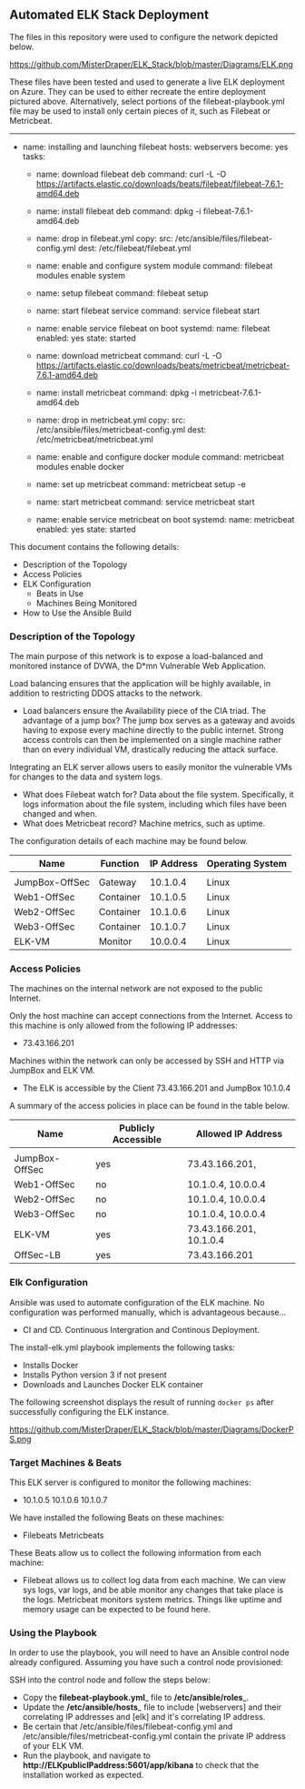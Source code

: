 ## Automated ELK Stack Deployment

The files in this repository were used to configure the network depicted below.

https://github.com/MisterDraper/ELK_Stack/blob/master/Diagrams/ELK.png

These files have been tested and used to generate a live ELK deployment on Azure. They can be used to either recreate the entire deployment pictured above. Alternatively, select portions of the filebeat-playbook.yml file may be used to install only certain pieces of it, such as Filebeat or Metricbeat.

---
- name: installing and launching filebeat
  hosts: webservers
  become: yes
  tasks:

  - name: download filebeat deb
    command: curl -L -O https://artifacts.elastic.co/downloads/beats/filebeat/filebeat-7.6.1-amd64.deb

  - name: install filebeat deb
    command: dpkg -i filebeat-7.6.1-amd64.deb

  - name: drop in filebeat.yml
    copy:
      src: /etc/ansible/files/filebeat-config.yml
      dest: /etc/filebeat/filebeat.yml

  - name: enable and configure system module
    command: filebeat modules enable system

  - name: setup filebeat
    command: filebeat setup

  - name: start filebeat service
    command: service filebeat start

  - name: enable service filebeat on boot
    systemd:
      name: filebeat
      enabled: yes
      state: started

  - name: download metricbeat
    command: curl -L -O https://artifacts.elastic.co/downloads/beats/metricbeat/metricbeat-7.6.1-amd64.deb

  - name: install metricbeat
    command: dpkg -i metricbeat-7.6.1-amd64.deb

  - name: drop in metricbeat.yml
    copy:
      src: /etc/ansible/files/metricbeat-config.yml
      dest: /etc/metricbeat/metricbeat.yml

  - name: enable and configure docker module
    command: metricbeat modules enable docker

  - name: set up metricbeat
    command: metricbeat setup -e

  - name: start metricbeat
    command: service metricbeat start

  - name: enable service metricbeat on boot
    systemd:
      name: metricbeat
      enabled: yes
      state: started

This document contains the following details:
- Description of the Topology
- Access Policies
- ELK Configuration
  - Beats in Use
  - Machines Being Monitored
- How to Use the Ansible Build


### Description of the Topology

The main purpose of this network is to expose a load-balanced and monitored instance of DVWA, the D*mn Vulnerable Web Application.

Load balancing ensures that the application will be highly available, in addition to restricting DDOS attacks to the network.
- Load balancers ensure the Availability piece of the CIA triad. The advantage of a jump box? The jump box serves as a gateway and avoids having to expose every machine directly to the public internet.  Strong access controls can then be implemented on a single machine rather than on every individual VM, drastically reducing the attack surface.

Integrating an ELK server allows users to easily monitor the vulnerable VMs for changes to the data and system logs.
- What does Filebeat watch for?
  Data about the file system.  Specifically, it logs information about the file system, including which files have been changed and when.
- What does Metricbeat record?
  Machine metrics, such as uptime.

The configuration details of each machine may be found below.


| Name           | Function  | IP Address | Operating System |
|----------------|-----------|------------|------------------|
|                |           |            |                  |
| JumpBox-OffSec | Gateway   | 10.1.0.4   | Linux            |
| Web1-OffSec    | Container | 10.1.0.5   | Linux            |
| Web2-OffSec    | Container | 10.1.0.6   | Linux            |
| Web3-OffSec    | Container | 10.1.0.7   | Linux            |
| ELK-VM         | Monitor   | 10.0.0.4   | Linux            |

### Access Policies

The machines on the internal network are not exposed to the public Internet. 

Only the host machine can accept connections from the Internet. Access to this machine is only allowed from the following IP addresses:
- 73.43.166.201

Machines within the network can only be accessed by SSH and HTTP via JumpBox and ELK VM.
- The ELK is accessible by the Client 73.43.166.201 and JumpBox 10.1.0.4

A summary of the access policies in place can be found in the table below.

| Name           | Publicly Accessible | Allowed IP Address      |
|----------------|---------------------|-------------------------|
|                |                     |                         |
| JumpBox-OffSec | yes                 | 73.43.166.201,          |
| Web1-OffSec    | no                  | 10.1.0.4, 10.0.0.4      |
| Web2-OffSec    | no                  | 10.1.0.4, 10.0.0.4      |
| Web3-OffSec    | no                  | 10.1.0.4, 10.0.0.4      |
| ELK-VM         | yes                 | 73.43.166.201, 10.1.0.4 |
| OffSec-LB      | yes                 | 73.43.166.201           |


               

### Elk Configuration

Ansible was used to automate configuration of the ELK machine. No configuration was performed manually, which is advantageous because...
- CI and CD. Continuous Intergration and Continous Deployment.

The install-elk.yml playbook implements the following tasks:
- Installs Docker
- Installs Python version 3 if not present
- Downloads and Launches Docker ELK container
 

The following screenshot displays the result of running `docker ps` after successfully configuring the ELK instance.

https://github.com/MisterDraper/ELK_Stack/blob/master/Diagrams/DockerPS.png

### Target Machines & Beats
This ELK server is configured to monitor the following machines:
- 10.1.0.5
  10.1.0.6
  10.1.0.7

We have installed the following Beats on these machines:
- Filebeats
  Metricbeats

These Beats allow us to collect the following information from each machine:
- Filebeat allows us to collect log data from each machine.  We can view sys logs, var logs, and be able monitor any changes that take place is the logs.
  Metricbeat monitors system metrics.  Things like uptime and memory usage can be expected to be found here.

### Using the Playbook
In order to use the playbook, you will need to have an Ansible control node already configured. Assuming you have such a control node provisioned: 

SSH into the control node and follow the steps below:
- Copy the __filebeat-playbook.yml___ file to __/etc/ansible/roles___.
- Update the __/etc/ansible/hosts___ file to include [webservers] and their correlating IP addresses and [elk] and it's correlating IP address.
- Be certain that /etc/ansible/files/filebeat-config.yml and /etc/ansible/files/metricbeat-config.yml contain the private IP address of your ELK VM.
- Run the playbook, and navigate to __http://ELKpublicIPaddress:5601/app/kibana__ to check that the installation worked as expected.
